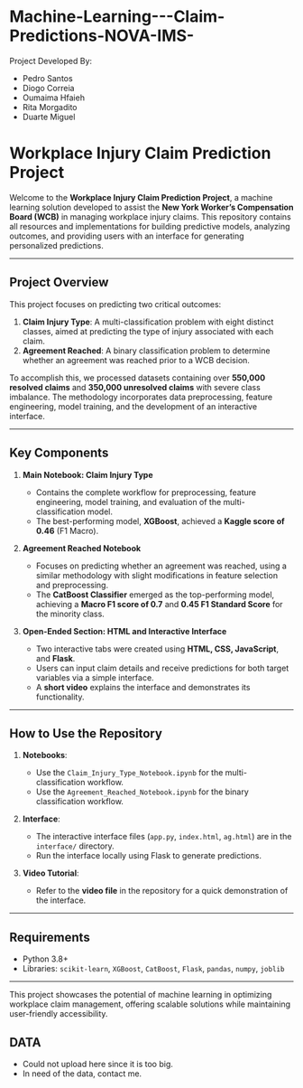 # Machine-Learning---Claim-Predictions-NOVA-IMS-

Project Developed By:
- Pedro Santos
- Diogo Correia
- Oumaima Hfaieh
- Rita Morgadito
- Duarte Miguel

# **Workplace Injury Claim Prediction Project**

Welcome to the **Workplace Injury Claim Prediction Project**, a machine learning solution developed to assist the **New York Worker’s Compensation Board (WCB)** in managing workplace injury claims. This repository contains all resources and implementations for building predictive models, analyzing outcomes, and providing users with an interface for generating personalized predictions.

---

## **Project Overview**

This project focuses on predicting two critical outcomes:
1. **Claim Injury Type**: A multi-classification problem with eight distinct classes, aimed at predicting the type of injury associated with each claim.
2. **Agreement Reached**: A binary classification problem to determine whether an agreement was reached prior to a WCB decision.

To accomplish this, we processed datasets containing over **550,000 resolved claims** and **350,000 unresolved claims** with severe class imbalance. The methodology incorporates data preprocessing, feature engineering, model training, and the development of an interactive interface.

---

## **Key Components**

1. **Main Notebook: Claim Injury Type**  
   - Contains the complete workflow for preprocessing, feature engineering, model training, and evaluation of the multi-classification model.  
   - The best-performing model, **XGBoost**, achieved a **Kaggle score of 0.46** (F1 Macro).

2. **Agreement Reached Notebook**  
   - Focuses on predicting whether an agreement was reached, using a similar methodology with slight modifications in feature selection and preprocessing.  
   - The **CatBoost Classifier** emerged as the top-performing model, achieving a **Macro F1 score of 0.7** and **0.45 F1 Standard Score** for the minority class.

3. **Open-Ended Section: HTML and Interactive Interface**  
   - Two interactive tabs were created using **HTML, CSS, JavaScript**, and **Flask**.  
   - Users can input claim details and receive predictions for both target variables via a simple interface.  
   - A **short video** explains the interface and demonstrates its functionality.

---

## **How to Use the Repository**

1. **Notebooks**:
   - Use the `Claim_Injury_Type_Notebook.ipynb` for the multi-classification workflow.
   - Use the `Agreement_Reached_Notebook.ipynb` for the binary classification workflow.

2. **Interface**:
   - The interactive interface files (`app.py`, `index.html`, `ag.html`) are in the `interface/` directory.
   - Run the interface locally using Flask to generate predictions.

3. **Video Tutorial**:
   - Refer to the **video file** in the repository for a quick demonstration of the interface.

---

## **Requirements**
- Python 3.8+
- Libraries: `scikit-learn`, `XGBoost`, `CatBoost`, `Flask`, `pandas`, `numpy`, `joblib`


---

This project showcases the potential of machine learning in optimizing workplace claim management, offering scalable solutions while maintaining user-friendly accessibility.

## **DATA**
- Could not upload here since it is too big.
- In need of the data, contact me.
